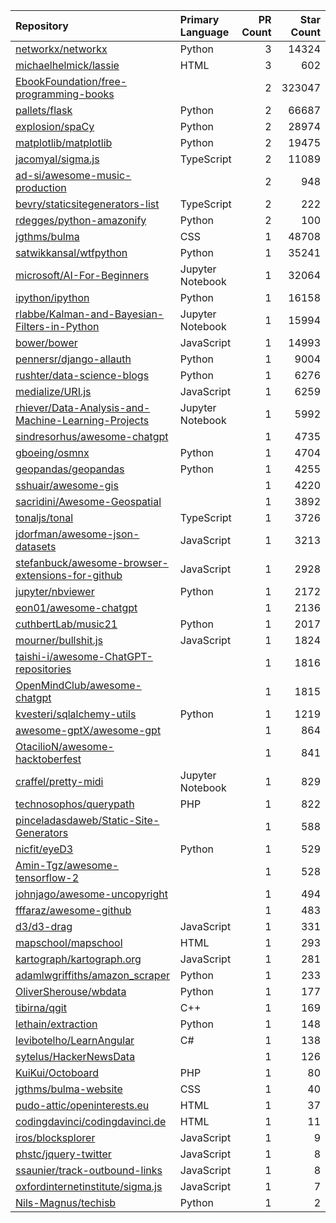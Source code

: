 | Repository | Primary Language | PR Count | Star Count |
| :-- | :-- | --: | --: |
| [networkx/networkx](https://github.com/networkx/networkx) | Python | 3 | 14324 |
| [michaelhelmick/lassie](https://github.com/michaelhelmick/lassie) | HTML | 3 | 602 |
| [EbookFoundation/free-programming-books](https://github.com/EbookFoundation/free-programming-books) |  | 2 | 323047 |
| [pallets/flask](https://github.com/pallets/flask) | Python | 2 | 66687 |
| [explosion/spaCy](https://github.com/explosion/spaCy) | Python | 2 | 28974 |
| [matplotlib/matplotlib](https://github.com/matplotlib/matplotlib) | Python | 2 | 19475 |
| [jacomyal/sigma.js](https://github.com/jacomyal/sigma.js) | TypeScript | 2 | 11089 |
| [ad-si/awesome-music-production](https://github.com/ad-si/awesome-music-production) |  | 2 | 948 |
| [bevry/staticsitegenerators-list](https://github.com/bevry/staticsitegenerators-list) | TypeScript | 2 | 222 |
| [rdegges/python-amazonify](https://github.com/rdegges/python-amazonify) | Python | 2 | 100 |
| [jgthms/bulma](https://github.com/jgthms/bulma) | CSS | 1 | 48708 |
| [satwikkansal/wtfpython](https://github.com/satwikkansal/wtfpython) | Python | 1 | 35241 |
| [microsoft/AI-For-Beginners](https://github.com/microsoft/AI-For-Beginners) | Jupyter Notebook | 1 | 32064 |
| [ipython/ipython](https://github.com/ipython/ipython) | Python | 1 | 16158 |
| [rlabbe/Kalman-and-Bayesian-Filters-in-Python](https://github.com/rlabbe/Kalman-and-Bayesian-Filters-in-Python) | Jupyter Notebook | 1 | 15994 |
| [bower/bower](https://github.com/bower/bower) | JavaScript | 1 | 14993 |
| [pennersr/django-allauth](https://github.com/pennersr/django-allauth) | Python | 1 | 9004 |
| [rushter/data-science-blogs](https://github.com/rushter/data-science-blogs) | Python | 1 | 6276 |
| [medialize/URI.js](https://github.com/medialize/URI.js) | JavaScript | 1 | 6259 |
| [rhiever/Data-Analysis-and-Machine-Learning-Projects](https://github.com/rhiever/Data-Analysis-and-Machine-Learning-Projects) | Jupyter Notebook | 1 | 5992 |
| [sindresorhus/awesome-chatgpt](https://github.com/sindresorhus/awesome-chatgpt) |  | 1 | 4735 |
| [gboeing/osmnx](https://github.com/gboeing/osmnx) | Python | 1 | 4704 |
| [geopandas/geopandas](https://github.com/geopandas/geopandas) | Python | 1 | 4255 |
| [sshuair/awesome-gis](https://github.com/sshuair/awesome-gis) |  | 1 | 4220 |
| [sacridini/Awesome-Geospatial](https://github.com/sacridini/Awesome-Geospatial) |  | 1 | 3892 |
| [tonaljs/tonal](https://github.com/tonaljs/tonal) | TypeScript | 1 | 3726 |
| [jdorfman/awesome-json-datasets](https://github.com/jdorfman/awesome-json-datasets) | JavaScript | 1 | 3213 |
| [stefanbuck/awesome-browser-extensions-for-github](https://github.com/stefanbuck/awesome-browser-extensions-for-github) | JavaScript | 1 | 2928 |
| [jupyter/nbviewer](https://github.com/jupyter/nbviewer) | Python | 1 | 2172 |
| [eon01/awesome-chatgpt](https://github.com/eon01/awesome-chatgpt) |  | 1 | 2136 |
| [cuthbertLab/music21](https://github.com/cuthbertLab/music21) | Python | 1 | 2017 |
| [mourner/bullshit.js](https://github.com/mourner/bullshit.js) | JavaScript | 1 | 1824 |
| [taishi-i/awesome-ChatGPT-repositories](https://github.com/taishi-i/awesome-ChatGPT-repositories) |  | 1 | 1816 |
| [OpenMindClub/awesome-chatgpt](https://github.com/OpenMindClub/awesome-chatgpt) |  | 1 | 1815 |
| [kvesteri/sqlalchemy-utils](https://github.com/kvesteri/sqlalchemy-utils) | Python | 1 | 1219 |
| [awesome-gptX/awesome-gpt](https://github.com/awesome-gptX/awesome-gpt) |  | 1 | 864 |
| [OtacilioN/awesome-hacktoberfest](https://github.com/OtacilioN/awesome-hacktoberfest) |  | 1 | 841 |
| [craffel/pretty-midi](https://github.com/craffel/pretty-midi) | Jupyter Notebook | 1 | 829 |
| [technosophos/querypath](https://github.com/technosophos/querypath) | PHP | 1 | 822 |
| [pinceladasdaweb/Static-Site-Generators](https://github.com/pinceladasdaweb/Static-Site-Generators) |  | 1 | 588 |
| [nicfit/eyeD3](https://github.com/nicfit/eyeD3) | Python | 1 | 529 |
| [Amin-Tgz/awesome-tensorflow-2](https://github.com/Amin-Tgz/awesome-tensorflow-2) |  | 1 | 528 |
| [johnjago/awesome-uncopyright](https://github.com/johnjago/awesome-uncopyright) |  | 1 | 494 |
| [fffaraz/awesome-github](https://github.com/fffaraz/awesome-github) |  | 1 | 483 |
| [d3/d3-drag](https://github.com/d3/d3-drag) | JavaScript | 1 | 331 |
| [mapschool/mapschool](https://github.com/mapschool/mapschool) | HTML | 1 | 293 |
| [kartograph/kartograph.org](https://github.com/kartograph/kartograph.org) | JavaScript | 1 | 281 |
| [adamlwgriffiths/amazon_scraper](https://github.com/adamlwgriffiths/amazon_scraper) | Python | 1 | 233 |
| [OliverSherouse/wbdata](https://github.com/OliverSherouse/wbdata) | Python | 1 | 177 |
| [tibirna/qgit](https://github.com/tibirna/qgit) | C++ | 1 | 169 |
| [lethain/extraction](https://github.com/lethain/extraction) | Python | 1 | 148 |
| [levibotelho/LearnAngular](https://github.com/levibotelho/LearnAngular) | C# | 1 | 138 |
| [sytelus/HackerNewsData](https://github.com/sytelus/HackerNewsData) |  | 1 | 126 |
| [KuiKui/Octoboard](https://github.com/KuiKui/Octoboard) | PHP | 1 | 80 |
| [jgthms/bulma-website](https://github.com/jgthms/bulma-website) | CSS | 1 | 40 |
| [pudo-attic/openinterests.eu](https://github.com/pudo-attic/openinterests.eu) | HTML | 1 | 37 |
| [codingdavinci/codingdavinci.de](https://github.com/codingdavinci/codingdavinci.de) | HTML | 1 | 11 |
| [iros/blocksplorer](https://github.com/iros/blocksplorer) | JavaScript | 1 | 9 |
| [phstc/jquery-twitter](https://github.com/phstc/jquery-twitter) | JavaScript | 1 | 8 |
| [ssaunier/track-outbound-links](https://github.com/ssaunier/track-outbound-links) | JavaScript | 1 | 8 |
| [oxfordinternetinstitute/sigma.js](https://github.com/oxfordinternetinstitute/sigma.js) | JavaScript | 1 | 7 |
| [Nils-Magnus/techisb](https://github.com/Nils-Magnus/techisb) | Python | 1 | 2 |
